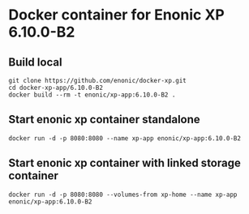 # Docker container for Enonic XP 6.10.0-B2

## Build local

    git clone https://github.com/enonic/docker-xp.git
    cd docker-xp-app/6.10.0-B2
    docker build --rm -t enonic/xp-app:6.10.0-B2 .

## Start enonic xp container standalone

    docker run -d -p 8080:8080 --name xp-app enonic/xp-app:6.10.0-B2

## Start enonic xp container with linked storage container

    docker run -d -p 8080:8080 --volumes-from xp-home --name xp-app enonic/xp-app:6.10.0-B2
